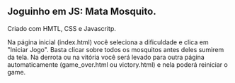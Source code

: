 ## Joguinho em JS: Mata Mosquito.

Criado com HMTL, CSS e Javascritp.

Na página inicial (index.html) você seleciona a dificuldade e clica em "Iniciar Jogo". Basta clicar sobre todos os mosquitos antes deles sumirem da tela.
Na derrota ou na vitória você será levado para outra página automaticamente (game_over.html ou victory.html) e nela poderá reiniciar o game.
